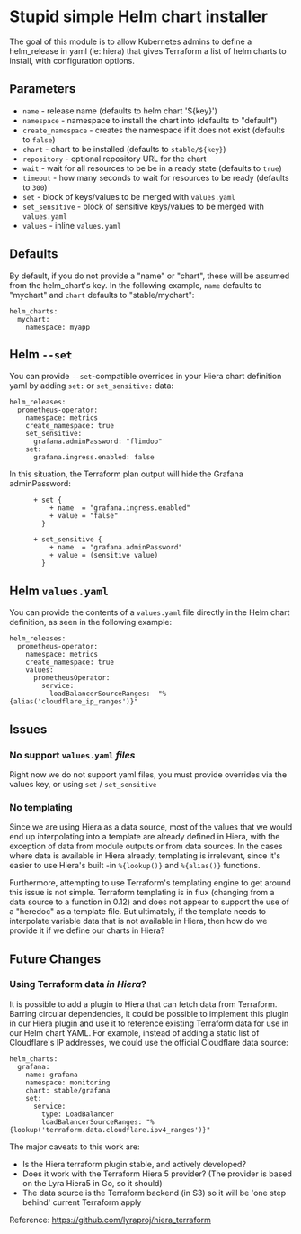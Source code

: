 # Stupid simple Helm chart installer
The goal of this module is to allow Kubernetes admins to define a helm_release
in yaml (ie: hiera) that gives Terraform a list of helm charts to install, with
configuration options.

## Parameters
* `name` - release name (defaults to helm chart '${key}')
* `namespace` - namespace to install the chart into (defaults to "default")
* `create_namespace` - creates the namespace if it does not exist (defaults to `false`)
* `chart` - chart to be installed (defaults to `stable/${key}`)
* `repository` - optional repository URL for the chart
* `wait` - wait for all resources to be be in a ready state (defaults to `true`)
* `timeout` - how many seconds to wait for resources to be ready (defaults to `300`)
* `set` - block of keys/values to be merged with `values.yaml`
* `set_sensitive` - block of sensitive keys/values to be merged with `values.yaml`
* `values` - inline `values.yaml`

## Defaults
By default, if you do not provide a "name" or "chart", these will be assumed from
the helm_chart's key. In the following example, `name` defaults to "mychart"
and `chart` defaults to "stable/mychart":
```
helm_charts:
  mychart:
    namespace: myapp
```

## Helm `--set`
You can provide `--set`-compatible overrides in your Hiera chart definition yaml
by adding `set:` or `set_sensitive:` data:

```
helm_releases:
  prometheus-operator:
    namespace: metrics
    create_namespace: true
    set_sensitive:
      grafana.adminPassword: "flimdoo"
    set:
      grafana.ingress.enabled: false
```

In this situation, the Terraform plan output will hide the Grafana adminPassword:
```
      + set {
          + name  = "grafana.ingress.enabled"
          + value = "false"
        }

      + set_sensitive {
          + name  = "grafana.adminPassword"
          + value = (sensitive value)
        }
```

## Helm `values.yaml`
You can provide the contents of a `values.yaml` file directly in the Helm chart
definition, as seen in the following example:
```
helm_releases:
  prometheus-operator:
    namespace: metrics
    create_namespace: true
    values:
      prometheusOperator:
        service:
          loadBalancerSourceRanges:  "%{alias('cloudflare_ip_ranges')}"
```

## Issues

### No support `values.yaml` _files_
Right now we do not support yaml files, you must provide overrides via the values
key, or using `set` / `set_sensitive`

### No templating
Since we are using Hiera as a data source, most of the values that we would end up
interpolating into a template are already defined in Hiera, with the exception of
data from module outputs or from data sources. In the cases where data is available
in Hiera already, templating is irrelevant, since it's easier to use Hiera's built
-in `%{lookup()}` and `%{alias()}` functions.

Furthermore, attempting to use Terraform's templating engine to get around this issue
is not simple. Terraform templating is in flux (changing from a data source to a
function in 0.12) and does not appear to support the use of a "heredoc" as a template
file. But ultimately, if the template needs to interpolate variable data that is not
available in Hiera, then how do we provide it if we define our charts in Hiera?

## Future Changes

### Using Terraform data _in Hiera_?
It is possible to add a plugin to Hiera that can fetch data from Terraform. Barring
circular dependencies, it could be possible to implement this plugin in our Hiera
plugin and use it to reference existing Terraform data for use in our Helm chart YAML.
For example, instead of adding a static list of Cloudflare's IP addresses, we could
use the official Cloudflare data source:
```
helm_charts:
  grafana:
    name: grafana
    namespace: monitoring
    chart: stable/grafana
    set:
      service:
        type: LoadBalancer
        loadBalancerSourceRanges: "%{lookup('terraform.data.cloudflare.ipv4_ranges')}"
```

The major caveats to this work are:
* Is the Hiera terraform plugin stable, and actively developed?
* Does it work with the Terraform Hiera 5 provider? (The provider is based on the Lyra Hiera5 in Go, so it should)
* The data source is the Terraform backend (in S3) so it will be 'one step behind' current Terraform apply

Reference: https://github.com/lyraproj/hiera_terraform

